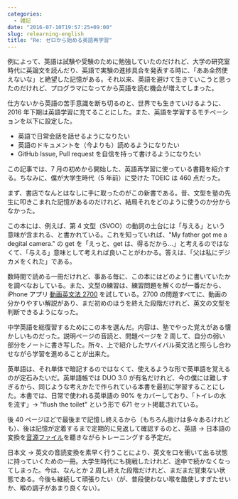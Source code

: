 ```yaml
---
categories:
  - 雑記
date: "2016-07-10T19:57:25+09:00"
slug: relearning-english
title: "Re: ゼロから始める英語再学習"
---
```


例によって、英語は試験や受験のために勉強していたのだけれど、大学の研究室時代に英論文を読んだり、英語で実験の進捗具合を発表する時に、「ああ全然使えないな」と絶望した記憶がある。それ以来、英語を避けて生きていこうと思ったのだけれど、プログラマになってから英語を読む機会が増えてしまった。

仕方ないから英語の苦手意識を断ち切るのと、世界でも生きていけるように、2016 年下期は英語学習に充てることにした。また、英語を学習するモチベーションを以下に設定した。

- 英語で日常会話を話せるようになりたい
- 英語のドキュメントを（今よりも）読めるようになりたい
- GitHub Issue, Pull request を自信を持って書けるようになりたい

この記事では、7 月の初めから開始した、英語再学習に使っている書籍を紹介する。ちなみに、僕が大学生時代（5 年前）に受けた TOEIC は 460 点だった。

<amazon id="B0178FVSX2" title="サバイバル英文法　「読み解く力」を呼び覚ます (ＮＨＫ出版新書)" src="https://images-na.ssl-images-amazon.com/images/I/5170s354qIL._SL160_.jpg">

まず、書店でなんとはなしに手に取ったのがこの新書である。昔、文型を塾の先生に叩きこまれた記憶があるのだけれど、結局それをどのように使うのか分からなかった。

この本には、例えば、第 4 文型（SVOO）の動詞の土台には「与える」という意味が含まれる、と書かれている。これを知っていれば、"My father got me a degital camera." の get を「えっと、get は、得るだから...」と考えるのではなくて、「与える」意味として考えれば良いことがわかる。答えは、「父は私にデジカメをくれた」である。

数時間で読める一冊だけれど、事ある毎に、この本にはどのように書いていたかを調べなおしている。また、文型の練習は、練習問題を解くのが一番だから、iPhone アプリ [動画英文法 2700](https://itunes.apple.com/jp/app/id660617252?at=11l3RT) を試している。2700 の問題すべてに、動画の分かりやすい解説があり、まだ初めのほうを終えた段階だけれど、英文の文型を判断できるようになった。

<amazon id="4774312355" title="中学英語の総復習 (くもんの高校入試英語完全攻略トレーニング 1)" src="https://images-na.ssl-images-amazon.com/images/I/51qZ-fBds7L._SL160_.jpg">

中学英語を総復習するためにこの本を選んだ。内容は、塾でやった覚えがある懐かしいものだった。説明ページの音読と、問題ページを 2 周して、自分の弱い部分をノートに書き写した。所々、上で紹介したサバイバル英文法と照らし合わせながら学習を進めることが出来た。

<amazon id="4023312118" title="毎日の英単語 日常頻出語の90%をマスターする" src="https://images-na.ssl-images-amazon.com/images/I/51NV9hhpA5L._SL160_.jpg">

英単語は、それ単体で暗記するのではなくて、使えるような形で英単語を覚えるのが定石みたいだ。英単語帳では DUO 3.0 が有名だけれど、今の僕には難しすぎるから、同じような考えかたで作られている本書を最初に学習することにした。本書では、日常で使われる英単語の 90% をカバーしており、「トイレの水を流す」→ "flush the toilet" という形で 671 セット掲載されている。

後 40 ページほどで最後まで記憶し終えるから（もちろん抜けは多々あるけれども）、後は記憶が定着するまで定期的に見返して確認するのと、英語 → 日本語の変換を[音源ファイル](http://publications.asahi.com/ecs/detail/?item_id=15193)を聽きながらトレーニングする予定だ。

<amazon id="4860641345" title="どんどん話すための瞬間英作文トレーニング (CD BOOK)" src="https://images-na.ssl-images-amazon.com/images/I/51pu%2B0tZVxL._SL160_.jpg">

日本文 → 英文の音読変換を素早く行うことにより、英文を口を衝いて出る状態に持っていくための一冊。大学生時代にも挑戦したけれど、途中で続かなくなってしまった。今は、なんとか 2 周し終えた段階だけれど、まだまだ覚束ない状態である。今後も継続して頑張りたい（が、普段使わない喉を酷使しすぎたせいか、喉の調子があまり良くない）。
